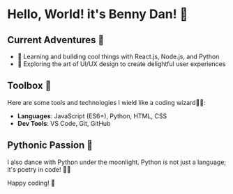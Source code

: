 # Hello, World! it's Benny Dan! 👋


## Current Adventures 🚀

- 🌱 Learning and building cool things with React.js, Node.js, and Python
- 🎨 Exploring the art of UI/UX design to create delightful user experiences

## Toolbox 🧰

Here are some tools and technologies I wield like a coding wizard🧙‍♂️:

- **Languages**: JavaScript (ES6+), Python, HTML, CSS
- **Dev Tools**: VS Code, Git, GitHub

## Pythonic Passion 🐍

I also dance with Python under the moonlight. Python is not just a language; it's poetry in code! 🌙✨

Happy coding! 🎉
